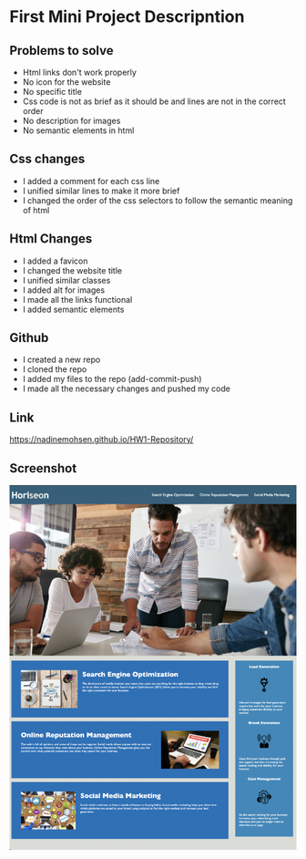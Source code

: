  # First Mini Project Descripntion

## Problems to solve
* Html links don't work properly
* No icon for the website
* No specific title
* Css code is not as brief as it should be and lines are not in the correct order
* No description for images
* No semantic elements in html

## Css changes
* I added a comment for each css line
* I unified similar lines to make it more brief
* I changed the order of the css selectors to follow the semantic meaning of html
  
## Html Changes
* I added a favicon
* I changed the website title
* I unified similar classes
* I added alt for images
* I made all the links functional
* I added semantic elements
  

## Github
* I created a new repo
* I cloned the repo
* I added my files to the repo (add-commit-push)
* I made all the necessary changes and pushed my code
  

## Link    
https://nadinemohsen.github.io/HW1-Repository/


## Screenshot
 ![Screenshot](Images/Screenshot-webpage.png)